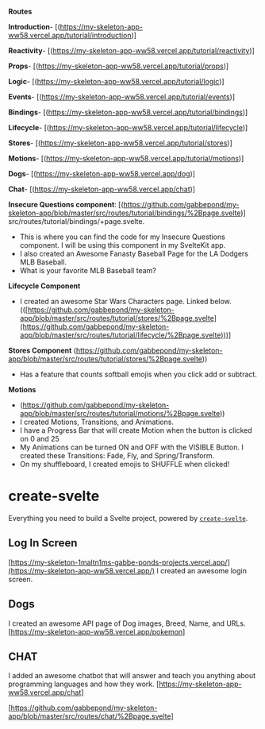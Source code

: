 **Routes**

**Introduction**- [(https://my-skeleton-app-ww58.vercel.app/tutorial/introduction)]

**Reactivity**- [(https://my-skeleton-app-ww58.vercel.app/tutorial/reactivity)]

**Props**- [(https://my-skeleton-app-ww58.vercel.app/tutorial/props)]

**Logic**- [(https://my-skeleton-app-ww58.vercel.app/tutorial/logic)]

**Events**- [(https://my-skeleton-app-ww58.vercel.app/tutorial/events)]

**Bindings**- [(https://my-skeleton-app-ww58.vercel.app/tutorial/bindings)]

**Lifecycle**- [(https://my-skeleton-app-ww58.vercel.app/tutorial/lifecycle)]

**Stores**- [(https://my-skeleton-app-ww58.vercel.app/tutorial/stores)]

**Motions**- [(https://my-skeleton-app-ww58.vercel.app/tutorial/motions)]

**Dogs**- [(https://my-skeleton-app-ww58.vercel.app/dog)]

**Chat**- [(https://my-skeleton-app-ww58.vercel.app/chat)]



**Insecure Questions component**: [(https://github.com/gabbepond/my-skeleton-app/blob/master/src/routes/tutorial/bindings/%2Bpage.svelte)]
src/routes/tutorial/bindings/+page.svelte.
- This is where you can find the code for my Insecure Questions component. I will be using this component in my SvelteKit app.
- I also created an Awesome Fanasty Baseball Page for the LA Dodgers MLB Baseball.
- What is your favorite MLB Baseball team?


**Lifecycle Component**
- I created an awesome Star Wars Characters page. Linked below.
  (([https://github.com/gabbepond/my-skeleton-app/blob/master/src/routes/tutorial/stores/%2Bpage.svelte](https://github.com/gabbepond/my-skeleton-app/blob/master/src/routes/tutorial/lifecycle/%2Bpage.svelte)))]



 
 **Stores Component**
 (https://github.com/gabbepond/my-skeleton-app/blob/master/src/routes/tutorial/stores/%2Bpage.svelte))
  - Has a feature that counts softball emojis when you click add or subtract.


  **Motions**
 -   (https://github.com/gabbepond/my-skeleton-app/blob/master/src/routes/tutorial/motions/%2Bpage.svelte))
 -   I created Motions, Transitions, and Animations.
 -   I have a Progress Bar that will create Motion when the button is clicked on 0 and 25
 -   My Animations can be turned ON and OFF with the VISIBLE Button. I created these Transitions: Fade, Fly, and Spring/Transform.
 -   On my shuffleboard, I created emojis to SHUFFLE when clicked!

  
  

# create-svelte

Everything you need to build a Svelte project, powered by [`create-svelte`](https://github.com/sveltejs/kit/tree/main/packages/create-svelte).



## Log In Screen
[https://my-skeleton-1maltn1ms-gabbe-ponds-projects.vercel.app/](https://my-skeleton-app-ww58.vercel.app/)
I created an awesome login screen.

## Dogs
I created an awesome API page of Dog images, Breed, Name, and URLs.
[https://my-skeleton-app-ww58.vercel.app/pokemon]

 ## CHAT
 I added an awesome chatbot that will answer and teach you anything about programming languages and how they work.
[https://my-skeleton-app-ww58.vercel.app/chat]


[https://github.com/gabbepond/my-skeleton-app/blob/master/src/routes/chat/%2Bpage.svelte]




